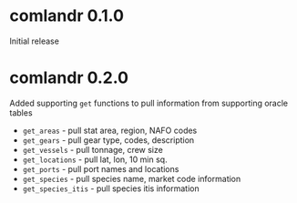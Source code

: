 # comlandr 0.1.0

Initial release 

# comlandr 0.2.0

Added supporting `get` functions to pull information from supporting oracle tables

* `get_areas` - pull stat area, region, NAFO codes 
* `get_gears` - pull gear type, codes, description
* `get_vessels` - pull tonnage, crew size
* `get_locations` - pull lat, lon, 10 min sq. 
* `get_ports` - pull port names and locations 
* `get_species` - pull species name, market code information 
* `get_species_itis` - pull species itis information 

